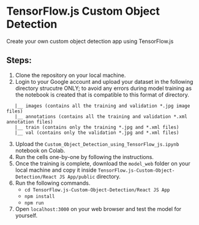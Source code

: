# TensorFlow.js Custom Object Detection

Create your own custom object detection app using TensorFlow.js

## Steps:

1. Clone the repository on your local machine.
2. Login to your Google account and upload your dataset in the following directory strucutre ONLY; to avoid any errors during model training as the notebook is created that is compatible to this format of directory.

```TFJS-Custom-Detection
   |__ images (contains all the training and validation *.jpg image files)
   |__ annotations (contains all the training and validation *.xml annotation files)
   |__ train (contains only the training *.jpg and *.xml files)
   |__ val (contains only the validation *.jpg and *.xml files)
   ```


3. Upload the `Custom_Object_Detection_using_TensorFlow_js.ipynb` notebook on Colab.
4. Run the cells one-by-one by following the instructions.
5. Once the training is complete, download the `model_web` folder on your local machine and copy it inside `TensorFlow.js-Custom-Object-Detection/React JS App/public` directory.
6. Run the following commands.
   - `cd TensorFlow.js-Custom-Object-Detection/React JS App`
   - `npm install`
   - `npm run`
7. Open `localhost:3000` on your web browser and test the model for yourself.


